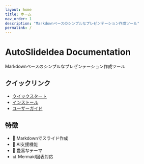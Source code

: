 ```yaml
---
layout: home
title: ホーム
nav_order: 1
description: "Markdownベースのシンプルなプレゼンテーション作成ツール"
permalink: /
---
```


# AutoSlideIdea Documentation

Markdownベースのシンプルなプレゼンテーション作成ツール

## クイックリンク

- [クイックスタート](ja/quickstart/)
- [インストール](ja/getting-started/installation)
- [ユーザーガイド](ja/user-guide/)

## 特徴

- 📝 Markdownでスライド作成
- 🤖 AI支援機能
- 🎨 豊富なテーマ
- 📊 Mermaid図表対応